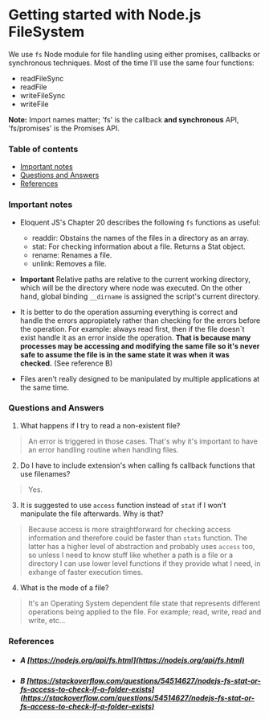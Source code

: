 # Getting started with Node.js FileSystem

We use <code>fs</code> Node module for file handling using either promises, callbacks or synchronous techniques. Most of the time I'll use the same four functions:
- readFileSync
- readFile
- writeFileSync
- writeFile

**Note:** Import names matter; 'fs' is the callback **and synchronous** API, 'fs/promises' is the Promises API.

### Table of contents

- [Important notes](#important-notes)
- [Questions and Answers](#questions-and-answers)
- [References](#references)


### Important notes

- Eloquent JS's Chapter 20 describes the following <code>fs</code> functions as useful:
    - readdir: Obstains the names of the files in a directory as an array.
    - stat: For checking information about a file. Returns a Stat object.
    - rename: Renames a file.
    - unlink: Removes a file.


- **Important** Relative paths are relative to the current working directory, which will be the directory where node was executed. On the other hand, global binding <code>__dirname</code> is assigned the script's current directory.

- It is better to do the operation assuming everything is correct and handle the errors appropiately rather than checking for the errors before the operation. For example: always read first, then if the file doesn`t exist handle it as an error inside the operation. **That is because many processes may be accessing and modifying the same file so it's never safe to assume the file is in the same state it was when it was checked.** (See reference B)

- Files aren't really designed to be manipulated by multiple applications at the same time.

### Questions and Answers

1. What happens if I try to read a non-existent file?
> An error is triggered in those cases. That's why it's important to have an error handling routine when handling files.

2. Do I have to include extension's when calling fs callback functions that use filenames?
> Yes.

3. It is suggested to use <code>access</code> function instead of <code>stat</code> if I won't manipulate the file afterwards. Why is that?
> Because access is more straightforward for checking access information and therefore could be faster than <code>stats</code> function. The latter has a higher level of abstraction and probably uses <code>access</code> too, so unless I need to know stuff like whether a path is a file or a directory I can use lower level functions if they provide what I need, in exhange of faster execution times.

4. What is the mode of a file?
> It's an Operating System dependent file state that represents different operations being applied to the file. For example; read, write, read and write, etc...



### References

- ##### A [https://nodejs.org/api/fs.html](https://nodejs.org/api/fs.html)
- ##### B [https://stackoverflow.com/questions/54514627/nodejs-fs-stat-or-fs-access-to-check-if-a-folder-exists](https://stackoverflow.com/questions/54514627/nodejs-fs-stat-or-fs-access-to-check-if-a-folder-exists)